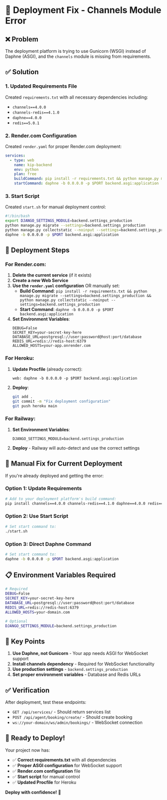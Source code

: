 # 🔧 Deployment Fix - Channels Module Error

## ❌ **Problem**
The deployment platform is trying to use Gunicorn (WSGI) instead of Daphne (ASGI), and the `channels` module is missing from requirements.

## ✅ **Solution**

### 1. **Updated Requirements File**
Created `requirements.txt` with all necessary dependencies including:
- `channels==4.0.0`
- `channels-redis==4.1.0`
- `daphne==4.0.0`
- `redis==5.0.1`

### 2. **Render.com Configuration**
Created `render.yaml` for proper Render.com deployment:
```yaml
services:
  - type: web
    name: kip-backend
    env: python
    plan: free
    buildCommand: pip install -r requirements.txt && python manage.py migrate --settings=backend.settings_production && python manage.py collectstatic --noinput --settings=backend.settings_production
    startCommand: daphne -b 0.0.0.0 -p $PORT backend.asgi:application
```

### 3. **Start Script**
Created `start.sh` for manual deployment control:
```bash
#!/bin/bash
export DJANGO_SETTINGS_MODULE=backend.settings_production
python manage.py migrate --settings=backend.settings_production
python manage.py collectstatic --noinput --settings=backend.settings_production
daphne -b 0.0.0.0 -p $PORT backend.asgi:application
```

## 🚀 **Deployment Steps**

### **For Render.com:**
1. **Delete the current service** (if it exists)
2. **Create a new Web Service**
3. **Use the `render.yaml` configuration** OR manually set:
   - **Build Command**: `pip install -r requirements.txt && python manage.py migrate --settings=backend.settings_production && python manage.py collectstatic --noinput --settings=backend.settings_production`
   - **Start Command**: `daphne -b 0.0.0.0 -p $PORT backend.asgi:application`
4. **Set Environment Variables**:
   ```
   DEBUG=False
   SECRET_KEY=your-secret-key-here
   DATABASE_URL=postgresql://user:password@host:port/database
   REDIS_URL=redis://redis-host:6379
   ALLOWED_HOSTS=your-app.onrender.com
   ```

### **For Heroku:**
1. **Update Procfile** (already correct):
   ```
   web: daphne -b 0.0.0.0 -p $PORT backend.asgi:application
   ```
2. **Deploy**:
   ```bash
   git add .
   git commit -m "Fix deployment configuration"
   git push heroku main
   ```

### **For Railway:**
1. **Set Environment Variables**:
   ```
   DJANGO_SETTINGS_MODULE=backend.settings_production
   ```
2. **Deploy** - Railway will auto-detect and use the correct settings

## 🔧 **Manual Fix for Current Deployment**

If you're already deployed and getting the error:

### **Option 1: Update Requirements**
```bash
# Add to your deployment platform's build command:
pip install channels==4.0.0 channels-redis==4.1.0 daphne==4.0.0 redis==5.0.1
```

### **Option 2: Use Start Script**
```bash
# Set start command to:
./start.sh
```

### **Option 3: Direct Daphne Command**
```bash
# Set start command to:
daphne -b 0.0.0.0 -p $PORT backend.asgi:application
```

## 📋 **Environment Variables Required**

```bash
# Required
DEBUG=False
SECRET_KEY=your-secret-key-here
DATABASE_URL=postgresql://user:password@host:port/database
REDIS_URL=redis://redis-host:6379
ALLOWED_HOSTS=your-domain.com

# Optional
DJANGO_SETTINGS_MODULE=backend.settings_production
```

## 🎯 **Key Points**

1. **Use Daphne, not Gunicorn** - Your app needs ASGI for WebSocket support
2. **Install channels dependency** - Required for WebSocket functionality
3. **Use production settings** - `backend.settings_production`
4. **Set proper environment variables** - Database and Redis URLs

## ✅ **Verification**

After deployment, test these endpoints:
- `GET /api/services/` - Should return services list
- `POST /api/agent/booking/create/` - Should create booking
- `ws://your-domain/ws/admin/bookings/` - WebSocket connection

## 🚀 **Ready to Deploy!**

Your project now has:
- ✅ **Correct requirements.txt** with all dependencies
- ✅ **Proper ASGI configuration** for WebSocket support
- ✅ **Render.com configuration** file
- ✅ **Start script** for manual control
- ✅ **Updated Procfile** for Heroku

**Deploy with confidence!** 🎯
